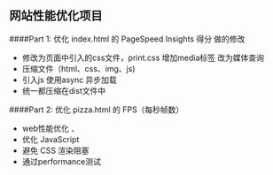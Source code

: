 ## 网站性能优化项目

####Part 1: 优化 index.html 的 PageSpeed Insights 得分
做的修改

*   修改为页面中引入的css文件，print.css  增加media标签 改为媒体查询
*   压缩文件（html、css、img、js)
*   引入js 使用async 异步加载
*   统一都压缩在dist文件中

####Part 2: 优化 pizza.html 的 FPS（每秒帧数）
*  web性能优化  、
*  优化 JavaScript
*  避免 CSS 渲染阻塞
*  通过performance测试